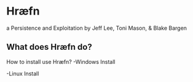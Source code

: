 # Hrӕfn
a Persistence and Exploitation 
by Jeff Lee, Toni Mason, & Blake Bargen

What does Hrӕfn do?
  -
  
How to install use Hrӕfn?
  -Windows Install
    
  -Linux Install
    
